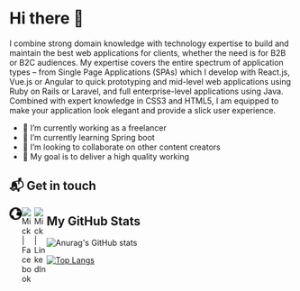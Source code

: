# Hi there 👋
I combine strong domain knowledge with technology expertise to build and maintain the best web applications for clients, whether the need is for B2B or B2C audiences.
My expertise covers the entire spectrum of application types – from Single Page Applications (SPAs) which I develop with React.js, Vue.js or Angular to quick prototyping and mid-level web applications using Ruby on Rails or Laravel, and full enterprise-level applications using Java.
Combined with expert knowledge in CSS3 and HTML5, I am equipped to make your application look elegant and provide a slick user experience.

- 🔭 I’m currently working as a freelancer
- 🌱 I’m currently learning Spring boot
- 👯 I’m looking to collaborate on other content creators
- 🤔 My goal is to deliver a high quality working

## 📬 Get in touch

[<img align="left" alt="Mick" width="22px" src="https://raw.githubusercontent.com/iconic/open-iconic/master/svg/globe.svg" />](https://portfolio-86b5f.web.app/)
[<img align="left" alt="Mick | Facebook" width="22px" src="https://cdn.jsdelivr.net/npm/simple-icons@3.4.0/icons/facebook.svg" />](https://www.facebook.com/mick.ping.54/)
[<img align="left" alt="Mick | LinkedIn" width="22px" src="https://cdn.jsdelivr.net/npm/simple-icons@v3/icons/linkedin.svg" />](https://www.linkedin.com/in/mick-p-193190200/)



## My GitHub Stats

![Anurag's GitHub stats](https://github-readme-stats.vercel.app/api?username=lub2code&show_icons=true&theme=radical)

[![Top Langs](https://github-readme-stats.vercel.app/api/top-langs/?username=lub2code&layout=compact&theme=radical)](https://github.com/anuraghazra/github-readme-stats)
